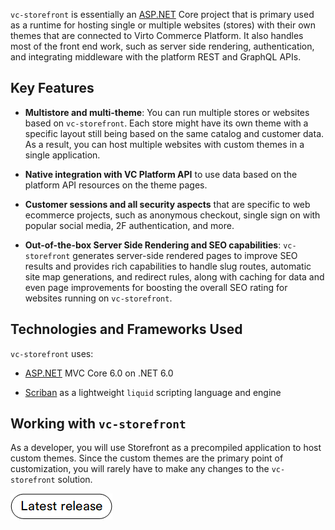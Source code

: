 ﻿`vc-storefront` is essentially an [ASP.NET](http://asp.net) Core project that is primary used as a runtime for hosting single or multiple websites (stores) with their own themes that are connected to Virto Commerce Platform. It also handles most of the front end work, such as server side rendering, authentication, and integrating middleware with the platform REST and GraphQL APIs.

## Key Features

- **Multistore and multi-theme**: You can run multiple stores or websites based on `vc-storefront`. Each store might have its own theme with a specific layout still being based on the same catalog and customer data. As a result, you can host multiple websites with custom themes <!---link to themes--> in a single application.
    
- **Native integration with VC Platform API** to use data based on the platform API resources on the theme pages<!---Link to WorkContext and dynamic data sources-->.
    
- **Customer sessions and all security aspects** that are specific to web ecommerce projects, such as anonymous checkout, single sign on with popular social media, 2F authentication, and more<!---link to Security aspects-->.
    
- **Out-of-the-box Server Side Rendering and SEO capabilities**: `vc-storefront` generates server-side rendered pages to improve SEO results and provides rich capabilities to handle slug routes, automatic site map generations, and redirect rules, along with caching for data and even page improvements for boosting the overall SEO rating for websites running on `vc-storefront`<!---link to SEO details-->.
    

## Technologies and Frameworks Used
`vc-storefront` uses:

- [ASP.NET](http://asp.net/) MVC Core 6.0 on .NET 6.0
    
- [Scriban](https://github.com/scriban/scriban) as a lightweight `liquid` scripting language and engine
    

## Working with `vc-storefront`

As a developer, you will use Storefront as a precompiled application to host custom themes. Since the custom themes are the primary point of customization, you will rarely have to make any changes to the `vc-storefront` solution.

[![Download latest release](../media/latest_release.png)](https://github.com/VirtoCommerce/vc-storefront/releases/latest)
